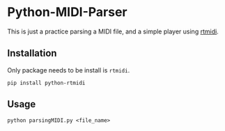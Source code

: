 # Python-MIDI-Parser
This is just a practice parsing a MIDI file, and a simple player using [rtmidi](https://pypi.org/project/python-rtmidi/).

## Installation
Only package needs to be install is ```rtmidi```.
```
pip install python-rtmidi
```

## Usage
```
python parsingMIDI.py <file_name>
```
